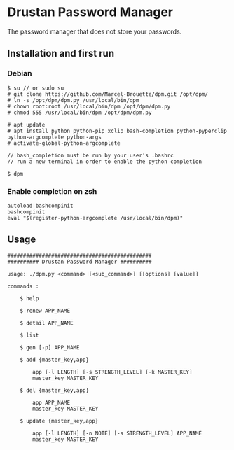 # Drustan Password Manager

The password manager that does not store your passwords.

## Installation and first run

### Debian

    $ su // or sudo su
    # git clone https://github.com/Marcel-Brouette/dpm.git /opt/dpm/ 
    # ln -s /opt/dpm/dpm.py /usr/local/bin/dpm
    # chown root:root /usr/local/bin/dpm /opt/dpm/dpm.py
    # chmod 555 /usr/local/bin/dpm /opt/dpm/dpm.py

    # apt update
    # apt install python python-pip xclip bash-completion python-pyperclip python-argcomplete python-args
    # activate-global-python-argcomplete

    // bash_completion must be run by your user's .bashrc
    // run a new terminal in order to enable the python completion

    $ dpm

### Enable completion on zsh

    autoload bashcompinit
    bashcompinit
    eval "$(register-python-argcomplete /usr/local/bin/dpm)"

## Usage

    ##############################################
    ########## Drustan Password Manager ##########

    usage: ./dpm.py <command> [<sub_command>] [[options] [value]]

    commands :

        $ help

        $ renew APP_NAME

        $ detail APP_NAME

        $ list

        $ gen [-p] APP_NAME

        $ add {master_key,app}

            app [-l LENGTH] [-s STRENGTH_LEVEL] [-k MASTER_KEY]
            master_key MASTER_KEY

        $ del {master_key,app}

            app APP_NAME
            master_key MASTER_KEY

        $ update {master_key,app}

            app [-l LENGTH] [-n NOTE] [-s STRENGTH_LEVEL] APP_NAME
            master_key MASTER_KEY



